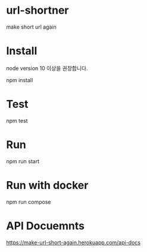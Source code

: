 # url-shortner
make short url again

# Install
node version 10 이상을 권장합니다.

npm install 

# Test
npm test

# Run
npm run start

# Run with docker
npm run compose

# API Docuemnts
https://make-url-short-again.herokuapp.com/api-docs
